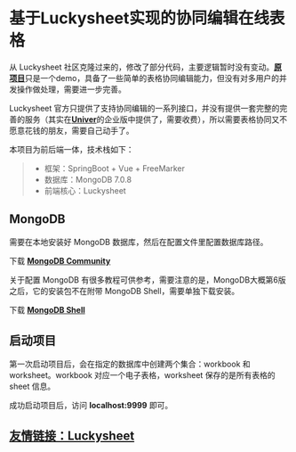 # 基于Luckysheet实现的协同编辑在线表格

从 Luckysheet 社区克隆过来的，修改了部分代码，主要逻辑暂时没有变动。[**原项目**](https://github.com/DilemmaVi/ecsheet)只是一个demo，具备了一些简单的表格协同编辑能力，但没有对多用户的并发操作做处理，需要进一步完善。

Luckysheet 官方只提供了支持协同编辑的一系列接口，并没有提供一套完整的完善的服务（其实在[**Univer**](https://univer.ai/zh-cn/guides/introduction/)的企业版中提供了，需要收费），所以需要表格协同又不愿意花钱的朋友，需要自己动手了。

本项目为前后端一体，技术栈如下：

> * 框架：SpringBoot + Vue + FreeMarker
> * 数据库：MongoDB 7.0.8
> * 前端核心：Luckysheet

## MongoDB

需要在本地安装好 MongoDB 数据库，然后在配置文件里配置数据库路径。

下载 [**MongoDB Community**](https://www.mongodb.com/docs/manual/administration/install-community/#std-label-install-mdb-community-edition)

关于配置 MongoDB 有很多教程可供参考，需要注意的是，MongoDB大概第6版之后，它的安装包不在附带 MongoDB Shell，需要单独下载安装。

下载 [**MongoDB Shell**](https://www.mongodb.com/try/download/shell)

## 启动项目

第一次启动项目后，会在指定的数据库中创建两个集合：workbook 和 worksheet。workbook 对应一个电子表格，worksheet 保存的是所有表格的 sheet 信息。

成功启动项目后，访问 **localhost:9999** 即可。

## [友情链接：Luckysheet](https://github.com/mengshukeji/Luckysheet)


